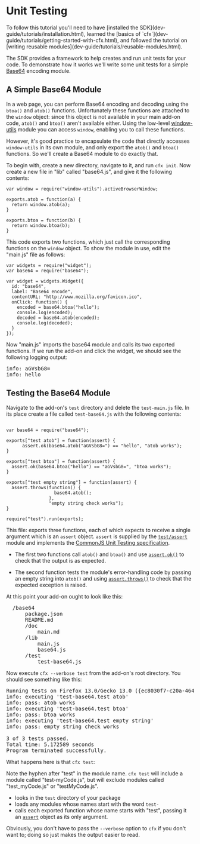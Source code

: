 <!-- This Source Code Form is subject to the terms of the Mozilla Public
   - License, v. 2.0. If a copy of the MPL was not distributed with this
   - file, You can obtain one at http://mozilla.org/MPL/2.0/. -->

# Unit Testing #

<span class="aside">
To follow this tutorial you'll need to have
[installed the SDK](dev-guide/tutorials/installation.html),
learned the
[basics of `cfx`](dev-guide/tutorials/getting-started-with-cfx.html),
and followed the tutorial on
[writing reusable modules](dev-guide/tutorials/reusable-modules.html).
</span>

The SDK provides a framework to help creates and run unit tests for
your code. To demonstrate how it works we'll write some unit tests for
a simple [Base64](http://en.wikipedia.org/wiki/Base64) encoding module.

## A Simple Base64 Module ##

In a web page, you can perform Base64 encoding and decoding using the
`btoa()` and `atob()` functions. Unfortunately these functions are attached
to the `window` object: since this object is not available in your
main add-on code, `atob()` and `btoa()` aren't available either. Using the
low-level
[window-utils](modules/sdk/deprecated/window-utils.html) module you
can access `window`, enabling you to call these functions.

However, it's good practice to encapsulate the code that directly accesses
`window-utils` in its own module, and only export the `atob()`
and `btoa()` functions. So we'll create a Base64 module to do
exactly that.

To begin with, create a new directory, navigate to it, and run `cfx init`.
Now create a new file in "lib" called "base64.js", and give it the
following contents:

    var window = require("window-utils").activeBrowserWindow;

    exports.atob = function(a) {
      return window.atob(a);
    }

    exports.btoa = function(b) {
      return window.btoa(b);
    }

This code exports two functions, which just call the corresponding
functions on the `window` object. To show the module in use, edit
the "main.js" file as follows:

    var widgets = require("widget");
    var base64 = require("base64");

    var widget = widgets.Widget({
      id: "base64",
      label: "Base64 encode",
      contentURL: "http://www.mozilla.org/favicon.ico",
      onClick: function() {
        encoded = base64.btoa("hello");
        console.log(encoded);
        decoded = base64.atob(encoded);
        console.log(decoded);
      }
    });

Now "main.js" imports the base64 module and calls its two exported
functions. If we run the add-on and click the widget, we should see
the following logging output:

<pre>
info: aGVsbG8=
info: hello
</pre>

## Testing the Base64 Module ##

Navigate to the add-on's `test` directory and delete the `test-main.js` file.
In its place create a file called `test-base64.js` with the following
contents:

<pre><code>
var base64 = require("base64");

exports["test atob"] = function(assert) {
	  assert.ok(base64.atob("aGVsbG8=") == "hello", "atob works");
}

exports["test btoa"] = function(assert) {
  assert.ok(base64.btoa("hello") == "aGVsbG8=", "btoa works");
}

exports["test empty string"] = function(assert) {
  assert.throws(function() {
	              base64.atob();
	            },
                "empty string check works");
}

require("test").run(exports);
</code></pre>

This file: exports three functions, each of which expects to receive a single
argument which is an `assert` object. `assert` is supplied by the
[`test/assert`](modules/sdk/test/assert.html) module and implements
the [CommonJS Unit Testing specification](http://wiki.commonjs.org/wiki/Unit_Testing/1.1).

* The first two functions call `atob()` and `btoa()` and use
[`assert.ok()`](modules/sdk/test/assert.html)
to check that the output is as expected.

* The second function tests the module's error-handling code by passing an
empty string into `atob()` and using
[`assert.throws()`](modules/sdk/test/assert.html)
to check that the expected exception is raised.

At this point your add-on ought to look like this:

<pre>
  /base64
      package.json
      README.md
      /doc
          main.md
      /lib
          main.js
          base64.js
      /test
          test-base64.js
</pre>

Now execute `cfx --verbose test` from the add-on's root directory.
You should see something like this:

<pre>
Running tests on Firefox 13.0/Gecko 13.0 ({ec8030f7-c20a-464f-9b0e-13a3a9e97384}) under darwin/x86.
info: executing 'test-base64.test atob'
info: pass: atob works
info: executing 'test-base64.test btoa'
info: pass: btoa works
info: executing 'test-base64.test empty string'
info: pass: empty string check works

3 of 3 tests passed.
Total time: 5.172589 seconds
Program terminated successfully.
</pre>

What happens here is that `cfx test`:

<span class="aside">Note the hyphen after "test" in the module name.
`cfx test` will include a module called "test-myCode.js", but will exclude
modules called "test_myCode.js" or "testMyCode.js".</span>

* looks in the `test` directory of your
package
* loads any modules whose names start with the word `test-`
*  calls each exported function whose name starts with "test", passing it
an [`assert`](modules/sdk/test/assert.html) object as its only argument.

Obviously, you don't have to pass the `--verbose` option to `cfx` if you don't
want to; doing so just makes the output easier to read.
